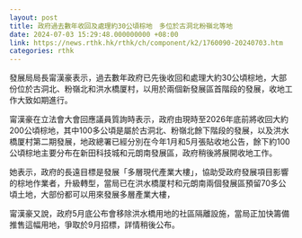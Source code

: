 ```yaml
---
layout: post
title: 政府過去數年收回及處理約30公頃棕地　多位於古洞北粉嶺北等地
date: 2024-07-03 15:29:48.000000000 +08:00
link: https://news.rthk.hk/rthk/ch/component/k2/1760090-20240703.htm
categories: rthk
---
```


發展局局長甯漢豪表示，過去數年政府已先後收回和處理大約30公頃棕地，大部份位於古洞北、粉嶺北和洪水橋厦村，以用於兩個新發展區首階段的發展，收地工作大致如期進行。

甯漢豪在立法會大會回應議員質詢時表示，政府由現時至2026年底前將收回大約200公頃棕地，其中100多公頃是屬於古洞北、粉嶺北餘下階段的發展，以及洪水橋厦村第二期發展，地政總署已經分別在今年1月和5月張貼收地公告，餘下約100公頃棕地主要分布在新田科技城和元朗南發展區，政府稍後將展開收地工作。

她表示，政府的長遠目標是發展「多層現代產業大樓」，協助受政府發展項目影響的棕地作業者，升級轉型，當局已在洪水橋厦村和元朗南兩個發展區預留70多公頃土地，大部份都可以用來發展多層產業大樓，

甯漢豪又說，政府5月底公布會移除洪水橋用地的社區隔離設施，當局正加快籌備推售這幅用地，爭取於9月招標，詳情稍後公布。
